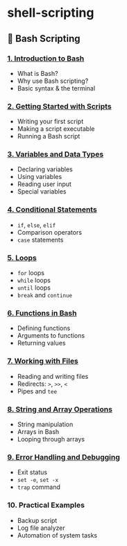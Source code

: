# shell-scripting
## 🧠 Bash Scripting

### [1. Introduction to Bash](./lessons/Lesson-1-Introduction-to-Bash.md)

* What is Bash?
* Why use Bash scripting?
* Basic syntax & the terminal

### [2. Getting Started with Scripts](./lessons/Lesson-2-Getting-Started-with-Scripts.md)

* Writing your first script
* Making a script executable
* Running a Bash script

### [3. Variables and Data Types](./lessons/Lesson-3-Variables-and-Data-Types.md)

* Declaring variables
* Using variables
* Reading user input
* Special variables

### [4. Conditional Statements](./lessons/Lesson-4-Conditional-Statements.md)

* `if`, `else`, `elif`
* Comparison operators
* `case` statements

### [5. Loops](./lessons/Lesson-5-Loops-in-Bash.md)

* `for` loops
* `while` loops
* `until` loops
* `break` and `continue`

### [6. Functions in Bash](./lessons/lesson-6-Functions-in-Bash.md)

* Defining functions
* Arguments to functions
* Returning values

### [7. Working with Files](./lessons/Lesson-7-Working-with-files.md)

* Reading and writing files
* Redirects: `>`, `>>`, `<`
* Pipes and `tee`

### [8. String and Array Operations](./lessons/Lesson-8-String-and-Array-Manipulation.md)

* String manipulation
* Arrays in Bash
* Looping through arrays

### [9. Error Handling and Debugging](./lessons/Lesson-9-Error-Handling-and-Debugging.md)

* Exit status
* `set -e`, `set -x`
* `trap` command

### 10. Practical Examples

* Backup script
* Log file analyzer
* Automation of system tasks

